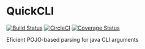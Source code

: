 # QuickCLI
  
[![Build Status](https://travis-ci.org/apercova/QuickCLI.svg?branch=master)](https://travis-ci.org/apercova/QuickCLI)
[![CircleCI](https://circleci.com/gh/apercova/QuickCLI/tree/master.svg?style=svg)](https://circleci.com/gh/apercova/QuickCLI/tree/master)
[![Coverage Status](https://coveralls.io/repos/github/apercova/QuickCLI/badge.svg?branch=master)](https://coveralls.io/github/apercova/QuickCLI?branch=master)
  
Eficient POJO-based parsing for java CLI arguments
